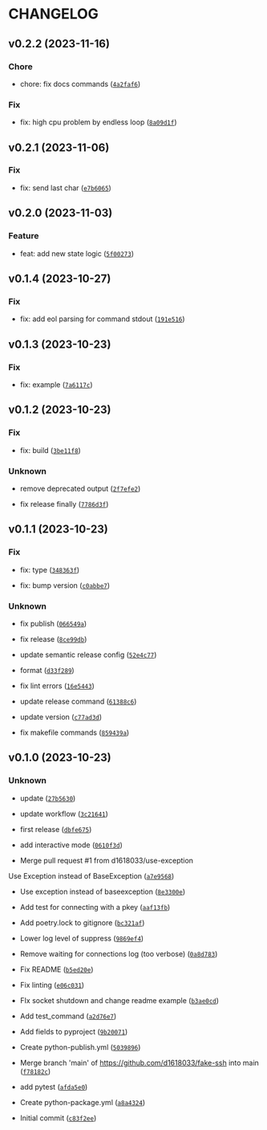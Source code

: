 # CHANGELOG



## v0.2.2 (2023-11-16)

### Chore

* chore: fix docs commands ([`4a2faf6`](https://github.com/DanielHabenicht/mock-ssh/commit/4a2faf6eaf8a2da8d5b575631c24e50b5d66e2fa))

### Fix

* fix: high cpu problem by endless loop ([`8a09d1f`](https://github.com/DanielHabenicht/mock-ssh/commit/8a09d1f3ed5df561635c22263b370918ddfabb0b))


## v0.2.1 (2023-11-06)

### Fix

* fix: send last char ([`e7b6065`](https://github.com/DanielHabenicht/mock-ssh/commit/e7b60654a8662438ebc58b7ac70fa53d8cc55586))


## v0.2.0 (2023-11-03)

### Feature

* feat: add new state logic ([`5f00273`](https://github.com/DanielHabenicht/mock-ssh/commit/5f00273ae2dc68275ea633e56e5449d1d896b365))


## v0.1.4 (2023-10-27)

### Fix

* fix: add eol parsing for command stdout ([`191e516`](https://github.com/DanielHabenicht/mock-ssh/commit/191e51686366b9d3771aa3dcfe954243ce0a6571))


## v0.1.3 (2023-10-23)

### Fix

* fix: example ([`7a6117c`](https://github.com/DanielHabenicht/mock-ssh/commit/7a6117c73f3547f840ddbc4a691306bdd2cb8552))


## v0.1.2 (2023-10-23)

### Fix

* fix: build ([`3be11f8`](https://github.com/DanielHabenicht/mock-ssh/commit/3be11f8db4769231d89c9263eb00ef2109a87f9d))

### Unknown

* remove deprecated output ([`2f7efe2`](https://github.com/DanielHabenicht/mock-ssh/commit/2f7efe2b935fa991469f67228d2548879ee08a02))

* fix release finally ([`7786d3f`](https://github.com/DanielHabenicht/mock-ssh/commit/7786d3ff474863c128337a52e4f666dc81087c78))


## v0.1.1 (2023-10-23)

### Fix

* fix: type ([`348363f`](https://github.com/DanielHabenicht/mock-ssh/commit/348363fd9449fcb92ce10e1ae83b38a8804e4b99))

* fix: bump version ([`c0abbe7`](https://github.com/DanielHabenicht/mock-ssh/commit/c0abbe7a15e136c0eb029b083c6d106380b95caa))

### Unknown

* fix publish ([`066549a`](https://github.com/DanielHabenicht/mock-ssh/commit/066549ad18423fd16eb8e107bd04719e4120fdbc))

* fix release ([`8ce99db`](https://github.com/DanielHabenicht/mock-ssh/commit/8ce99dba45fa86c838cfc5434af4c989885fe15e))

* update semantic release config ([`52e4c77`](https://github.com/DanielHabenicht/mock-ssh/commit/52e4c779117c9d71c6cd7dd19ce741424342ec7b))

* format ([`d33f289`](https://github.com/DanielHabenicht/mock-ssh/commit/d33f289880f3675756f672c0da7ea7c91b0dfb49))

* fix lint errors ([`16e5443`](https://github.com/DanielHabenicht/mock-ssh/commit/16e5443158f4e9dbcf611462411d1167d947e628))

* update release command ([`61388c6`](https://github.com/DanielHabenicht/mock-ssh/commit/61388c69f10ea4fa1a09603ee4fd3d47585e1dc8))

* update version ([`c77ad3d`](https://github.com/DanielHabenicht/mock-ssh/commit/c77ad3dc09d056c0022962e6a3689fcbc60c93d9))

* fix makefile commands ([`859439a`](https://github.com/DanielHabenicht/mock-ssh/commit/859439ac19ba7d80e2128605d6ced4183a679a56))


## v0.1.0 (2023-10-23)

### Unknown

* update ([`27b5630`](https://github.com/DanielHabenicht/mock-ssh/commit/27b56306498b651bad8480a5d5064a34d629d8ae))

* update workflow ([`3c21641`](https://github.com/DanielHabenicht/mock-ssh/commit/3c21641011d4e51cbf1fbb804a383bdc79091c60))

* first release ([`dbfe675`](https://github.com/DanielHabenicht/mock-ssh/commit/dbfe67579572225102e70d929a383142fc91e926))

* add interactive mode ([`0610f3d`](https://github.com/DanielHabenicht/mock-ssh/commit/0610f3dad3e859d6c9520c43fb9a960995c6d690))

* Merge pull request #1 from d1618033/use-exception

Use Exception instead of BaseException ([`a7e9568`](https://github.com/DanielHabenicht/mock-ssh/commit/a7e9568d7ed588a6bb8a64ec9a8d4d5ca7358537))

* Use exception instead of baseexception ([`8e3300e`](https://github.com/DanielHabenicht/mock-ssh/commit/8e3300ea99cdad405e6e19ec90872104a7078ac9))

* Add test for connecting with a pkey ([`aaf13fb`](https://github.com/DanielHabenicht/mock-ssh/commit/aaf13fb42e0070451b60193ffef22460df089330))

* Add poetry.lock to gitignore ([`bc321af`](https://github.com/DanielHabenicht/mock-ssh/commit/bc321af47c0d0c4a340cf67ff62a8f17688eb634))

* Lower log level of suppress ([`9869ef4`](https://github.com/DanielHabenicht/mock-ssh/commit/9869ef43076e645a0d541231e242d15c103f9d6e))

* Remove waiting for connections log (too verbose) ([`0a8d783`](https://github.com/DanielHabenicht/mock-ssh/commit/0a8d7837047474a2d4345f2f6d6225cf39e1fc5b))

* Fix README ([`b5ed20e`](https://github.com/DanielHabenicht/mock-ssh/commit/b5ed20e89e8d25205baed8b0550a81113481f7e6))

* Fix linting ([`e06c031`](https://github.com/DanielHabenicht/mock-ssh/commit/e06c03168a57d925a13d173e33921049df1bef3e))

* FIx socket shutdown and change readme example ([`b3ae0cd`](https://github.com/DanielHabenicht/mock-ssh/commit/b3ae0cd2216380564f333a94d5c044a9068f551a))

* Add test_command ([`a2d76e7`](https://github.com/DanielHabenicht/mock-ssh/commit/a2d76e7a54f3fde6713f0244f1410d7a73d97024))

* Add fields to pyproject ([`9b20071`](https://github.com/DanielHabenicht/mock-ssh/commit/9b20071c5f65f9223fb885287011e7ffc7ad3047))

* Create python-publish.yml ([`5039896`](https://github.com/DanielHabenicht/mock-ssh/commit/5039896cc791264f433fb4a99ffc76fde69d5e69))

* Merge branch &#39;main&#39; of https://github.com/d1618033/fake-ssh into main ([`f78182c`](https://github.com/DanielHabenicht/mock-ssh/commit/f78182c19e3c40ece75c18b0088e5d175267dce0))

* add pytest ([`afda5e0`](https://github.com/DanielHabenicht/mock-ssh/commit/afda5e01f09a8510ee7cf89239e04ef1d7939e5e))

* Create python-package.yml ([`a8a4324`](https://github.com/DanielHabenicht/mock-ssh/commit/a8a4324ffc1db372e5d1d613ca11506a75dd8569))

* Initial commit ([`c83f2ee`](https://github.com/DanielHabenicht/mock-ssh/commit/c83f2ee288dc6122143217794b2018c74fc1d788))

